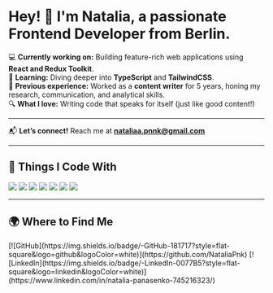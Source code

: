 # Hey! 👋 I'm Natalia, a passionate **Frontend Developer** from Berlin.

💻 **Currently working on:** Building feature-rich web applications using **React and Redux Toolkit**.  
🚀 **Learning:** Diving deeper into **TypeScript** and **TailwindCSS**.   
🌱 **Previous experience:** Worked as a **content writer** for 5 years, honing my research, communication, and analytical skills.  
🔍 **What I love:** Writing code that speaks for itself (just like good content!) 

---


📬 **Let’s connect!** Reach me at **nataliaa.pnnk@gmail.com**  

---

## 🚀 Things I Code With  
<p align="left">
  <img src="https://img.shields.io/badge/-JavaScript-F7DF1E?style=flat-square&logo=javascript&logoColor=black" />
  <img src="https://img.shields.io/badge/-React-61DAFB?style=flat-square&logo=react&logoColor=black" />
  <img src="https://img.shields.io/badge/-Redux-764ABC?style=flat-square&logo=redux&logoColor=white" />
  <img src="https://img.shields.io/badge/-MongoDB-47A248?style=flat-square&logo=mongodb&logoColor=white" />
  <img src="https://img.shields.io/badge/-TailwindCSS-38B2AC?style=flat-square&logo=tailwind-css&logoColor=white" />
  <img src="https://img.shields.io/badge/-Docker-2496ED?style=flat-square&logo=docker&logoColor=white" />
  <img src="https://img.shields.io/badge/-GitHub-181717?style=flat-square&logo=github&logoColor=white" />
</p>

---

## 🌍 Where to Find Me  
<p align="left">
  [![GitHub](https://img.shields.io/badge/-GitHub-181717?style=flat-square&logo=github&logoColor=white)](https://github.com/NataliaPnk)  
  [![LinkedIn](https://img.shields.io/badge/-LinkedIn-0077B5?style=flat-square&logo=linkedin&logoColor=white)](https://www.linkedin.com/in/natalia-panasenko-745216323/)  
</p>

